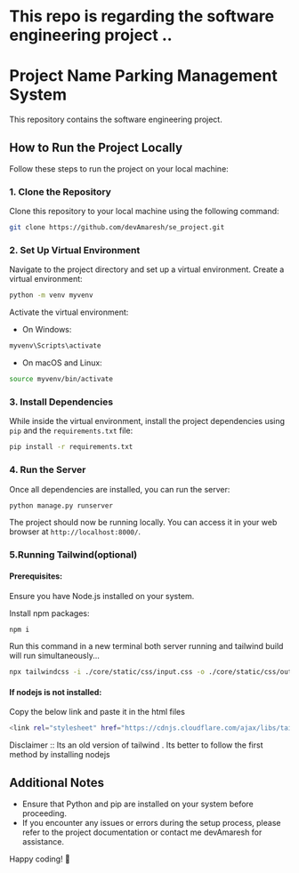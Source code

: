 # This repo is regarding the software engineering project ..

# Project Name Parking Management System
This repository contains the software engineering project.

## How to Run the Project Locally

Follow these steps to run the project on your local machine:

### 1. Clone the Repository

Clone this repository to your local machine using the following command:

```bash
git clone https://github.com/devAmaresh/se_project.git
```

### 2. Set Up Virtual Environment

Navigate to the project directory and set up a virtual environment.
Create a virtual environment:

```bash
python -m venv myvenv
```

Activate the virtual environment:

- On Windows:
```bash
myvenv\Scripts\activate
```

- On macOS and Linux:
```bash
source myvenv/bin/activate
```

### 3. Install Dependencies

While inside the virtual environment, install the project dependencies using `pip` and the `requirements.txt` file:

```bash
pip install -r requirements.txt
```

### 4. Run the Server

Once all dependencies are installed, you can run the server:

```bash
python manage.py runserver
```
The project should now be running locally. You can access it in your web browser at `http://localhost:8000/`.

### 5.Running Tailwind(optional)

#### Prerequisites:
Ensure you have Node.js installed on your system.

Install npm packages:
```bash
npm i
```
Run this command in a new terminal both server running and tailwind build will run simultaneously...
```bash
npx tailwindcss -i ./core/static/css/input.css -o ./core/static/css/output.css --watch
```
#### If nodejs is not installed:
Copy the below link and paste it in the html files 
```bash
<link rel="stylesheet" href="https://cdnjs.cloudflare.com/ajax/libs/tailwindcss/2.2.19/tailwind.min.css" integrity="sha512-wnea99uKIC3TJF7v4eKk4Y+lMz2Mklv18+r4na2Gn1abDRPPOeef95xTzdwGD9e6zXJBteMIhZ1+68QC5byJZw==" crossorigin="anonymous" referrerpolicy="no-referrer" />
```
Disclaimer :: Its an old version of tailwind . Its better to follow the first method by installing nodejs
## Additional Notes

- Ensure that Python and pip are installed on your system before proceeding.
- If you encounter any issues or errors during the setup process, please refer to the project documentation or contact me devAmaresh for assistance.

Happy coding! 🚀
